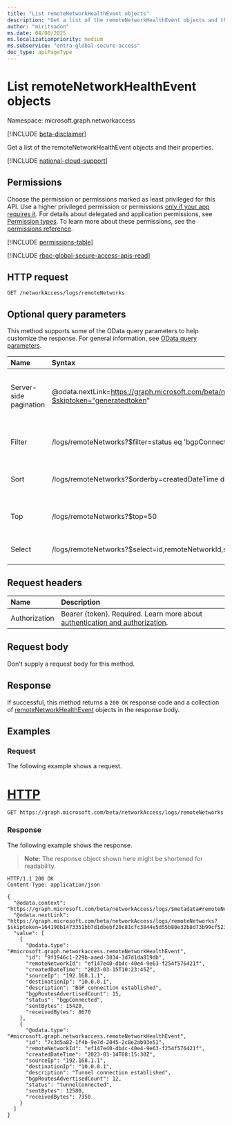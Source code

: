 ```yaml
---
title: "List remoteNetworkHealthEvent objects"
description: "Get a list of the remoteNetworkHealthEvent objects and their properties."
author: "miritsadon"
ms.date: 04/08/2025
ms.localizationpriority: medium
ms.subservice: "entra-global-secure-access"
doc_type: apiPageType
---
```


# List remoteNetworkHealthEvent objects

Namespace: microsoft.graph.networkaccess

[!INCLUDE [beta-disclaimer](../../includes/beta-disclaimer.md)]

Get a list of the remoteNetworkHealthEvent objects and their properties.

[!INCLUDE [national-cloud-support](../../includes/global-us.md)]

## Permissions

Choose the permission or permissions marked as least privileged for this API. Use a higher privileged permission or permissions [only if your app requires it](/graph/permissions-overview#best-practices-for-using-microsoft-graph-permissions). For details about delegated and application permissions, see [Permission types](/graph/permissions-overview#permission-types). To learn more about these permissions, see the [permissions reference](/graph/permissions-reference).

<!-- {
  "blockType": "permissions",
  "name": "networkaccess-logs-list-remotenetworks-permissions"
}
-->
[!INCLUDE [permissions-table](../includes/permissions/networkaccess-logs-list-remotenetworks-permissions.md)]

[!INCLUDE [rbac-global-secure-access-apis-read](../includes/rbac-for-apis/rbac-global-secure-access-apis-read.md)]

## HTTP request

<!-- {
  "blockType": "ignored"
}
-->
``` http
GET /networkAccess/logs/remoteNetworks
```

## Optional query parameters

This method supports some of the OData query parameters to help customize the response. For general information, see [OData query parameters](/graph/query-parameters).

|Name|Syntax|Notes|
|:---|:---|:---|
|Server-side pagination|@odata.nextLink=https://graph.microsoft.com/beta/networkAccess/logs/remoteNetworks?$skiptoken="generatedtoken"|The page size defaults to and is limited to 1000.|
|Filter|/logs/remoteNetworks?$filter=status eq 'bgpConnected'|All properties are filterable.|
|Sort|/logs/remoteNetworks?$orderby=createdDateTime desc|You can order by all properties.|
|Top|/logs/remoteNetworks?$top=50|The maximum value is 1000.|
|Select|/logs/remoteNetworks?$select=id,remoteNetworkId,status|Select specific properties.|

## Request headers

|Name|Description|
|:---|:---|
|Authorization|Bearer {token}. Required. Learn more about [authentication and authorization](/graph/auth/auth-concepts).|

## Request body

Don't supply a request body for this method.

## Response

If successful, this method returns a `200 OK` response code and a collection of [remoteNetworkHealthEvent](../resources/networkaccess-remotenetworkhealthevent.md) objects in the response body.

## Examples

### Request

The following example shows a request.
# [HTTP](#tab/http)
<!-- {
  "blockType": "request",
  "name": "list_remotenetworkhealthevent"
}
-->
``` http
GET https://graph.microsoft.com/beta/networkAccess/logs/remoteNetworks
```

### Response

The following example shows the response.
>**Note:** The response object shown here might be shortened for readability.
<!-- {
  "blockType": "response",
  "truncated": true,
  "@odata.type": "Collection(microsoft.graph.networkaccess.remoteNetworkHealthEvent)"
}
-->
``` http
HTTP/1.1 200 OK
Content-Type: application/json

{
  "@odata.context": "https://graph.microsoft.com/beta/networkAccess/logs/$metadata#remoteNetworks",
  "@odata.nextLink": "https://graph.microsoft.com/beta/networkAccess/logs/remoteNetworks?$skiptoken=164190b1473351bb7d1dbebf20c81cfc3844e5d55b80e32b8d73b99cf523f5a0",
  "value": [
    {
      "@odata.type": "#microsoft.graph.networkaccess.remoteNetworkHealthEvent",
      "id": "9f1946c1-229b-aaed-3034-3d7d1da819db",
      "remoteNetworkId": "ef147e40-db4c-40e4-9e63-f254f576421f",
      "createdDateTime": "2023-03-15T10:23:45Z",
      "sourceIp": "192.168.1.1",
      "destinationIp": "10.0.0.1",
      "description": "BGP connection established",
      "bgpRoutesAdvertisedCount": 15,
      "status": "bgpConnected",
      "sentBytes": 15420,
      "receivedBytes": 8670
    },
    {
      "@odata.type": "#microsoft.graph.networkaccess.remoteNetworkHealthEvent",
      "id": "7c3d5a82-1f4b-9e7d-2045-2c8e2ab93e51",
      "remoteNetworkId": "ef147e40-db4c-40e4-9e63-f254f576421f",
      "createdDateTime": "2023-03-14T08:15:30Z",
      "sourceIp": "192.168.1.1",
      "destinationIp": "10.0.0.1",
      "description": "Tunnel connection established",
      "bgpRoutesAdvertisedCount": 12,
      "status": "tunnelConnected",
      "sentBytes": 12580,
      "receivedBytes": 7350
    }
  ]
}
```